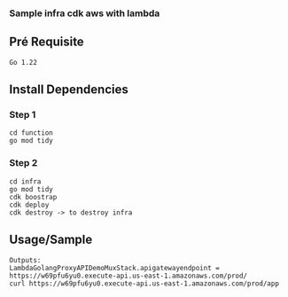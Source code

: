 ### Sample infra cdk aws with lambda

## Pré Requisite

```
Go 1.22
```

## Install Dependencies

### Step 1
```
cd function 
go mod tidy
```

### Step 2

```
cd infra 
go mod tidy
cdk boostrap
cdk deploy
cdk destroy -> to destroy infra
```
## Usage/Sample

```
Outputs:
LambdaGolangProxyAPIDemoMuxStack.apigatewayendpoint = https://w69pfu6yu0.execute-api.us-east-1.amazonaws.com/prod/
curl https://w69pfu6yu0.execute-api.us-east-1.amazonaws.com/prod/app
```